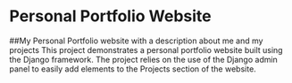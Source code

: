 # Personal Portfolio Website
##My Personal Portfolio website with a description about me and my projects
This project demonstrates a personal portfolio website built using the Django framework. The project relies on the use of the Django admin panel to easily add elements to the Projects section of the website.
